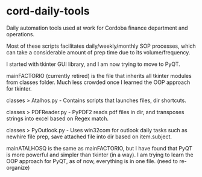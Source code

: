 # cord-daily-tools

Daily automation tools used at work for Cordoba finance department and operations. 

Most of these scripts facilitates daily/weekly/monthly SOP processes, which can take a considerable amount of prep time due to its volume/frequency.

I started with tkinter GUI library, and I am now trying to move to PyQT.

mainFACTORIO (currently retired) is the file that inherits all tkinter modules from classes folder. Much less crowded once I learned the OOP approach for tkinter.

classes > Atalhos.py - Contains scripts that launches files, dir shortcuts.

classes > PDFReader.py - PyPDF2 reads pdf files in dir, and transposes strings into excel based on Regex match.

classes > PyOutlook.py - Uses win32com for outlook daily tasks such as newhire file prep, save attached file into dir based on item.subject.


mainATALHOSQ is the same as mainFACTORIO, but I have found that PyQT is more powerful and simpler than tkinter (in a way). I am trying to learn the OOP approach for PyQT, as of now, everything is in one file. (need to re-organize)  

